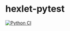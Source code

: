 # hexlet-pytest
[![Python CI](https://github.com/Viewsoul237/hexlet_pytest/actions/workflows/main.yml/badge.svg)](https://github.com/Viewsoul237/hexlet_pytest/actions/workflows/main.yml)
